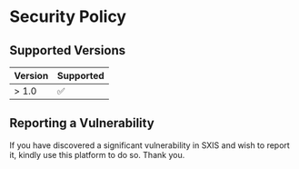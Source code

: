 # Security Policy

## Supported Versions

| Version | Supported          |
| ------- | ------------------ |
| > 1.0   | :white_check_mark: |

## Reporting a Vulnerability

If you have discovered a significant vulnerability in SXIS and wish to report it, kindly use this platform to do so. Thank you.

